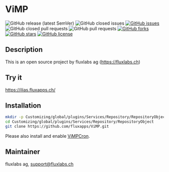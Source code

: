 ViMP
============
![GitHub release (latest SemVer)](https://img.shields.io/github/v/release/fluxapps/vimp?style=flat-square)
![GitHub closed issues](https://img.shields.io/github/issues-closed/fluxapps/vimp?style=flat-square&color=success)
[![GitHub issues](https://img.shields.io/github/issues/fluxapps/vimp?style=flat-square&color=yellow)](https://github.com/fluxapps/vimp/issues)
![GitHub closed pull requests](https://img.shields.io/github/issues-pr-closed/fluxapps/vimp?style=flat-square&color=success)
![GitHub pull requests](https://img.shields.io/github/issues-pr/fluxapps/vimp?style=flat-square&color=yellow)
[![GitHub forks](https://img.shields.io/github/forks/fluxapps/vimp?style=flat-square&color=blueviolet)](https://github.com/fluxapps/vimp/network)
[![GitHub stars](https://img.shields.io/github/stars/fluxapps/vimp?style=flat-square&color=blueviolet)](https://github.com/fluxapps/vimp/stargazers)
[![GitHub license](https://img.shields.io/github/license/fluxapps/vimp?style=flat-square)](https://github.com/fluxapps/ViMP/blob/main/LICENSE.md)

## Description
This is an open source project by fluxlabs ag (https://fluxlabs.ch)

## Try it
https://ilias.fluxapps.ch/

## Installation
```bash
mkdir -p Customizing/global/plugins/Services/Repository/RepositoryObject
cd Customizing/global/plugins/Services/Repository/RepositoryObject
git clone https://github.com/fluxapps/ViMP.git
```

Please also install and enable [ViMPCron](https://github.com/fluxapps/ViMPCron).

## Maintainer
fluxlabs ag, support@fluxlabs.ch
